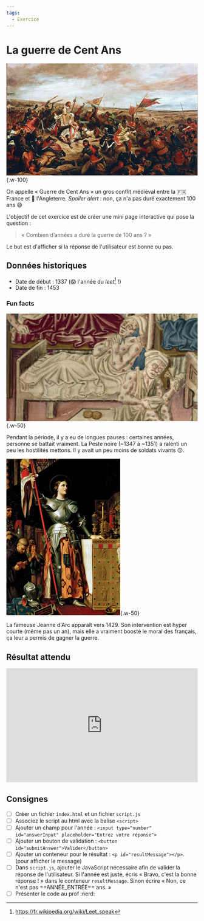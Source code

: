 ```yaml
---
tags:
  - Exercice
---
```


# La guerre de Cent Ans

![](./cent-ans.jpg){.w-100}

On appelle « Guerre de Cent Ans » un gros conflit médiéval entre la 🇫🇷 France et 🏴󠁧󠁢󠁥󠁮󠁧󠁿 l'Angleterre. _Spoiler alert_ : non, ça n'a pas duré exactement 100 ans 😅

L'objectif de cet exercice est de créer une mini page interactive qui pose la question :

> « Combien d’années a duré la guerre de 100 ans ? »

Le but est d'afficher si la réponse de l'utilisateur est bonne ou pas.

## Données historiques

- Date de début : 1337 (😱 l'année du *leet*[^leet] !)  
- Date de fin : 1453  

<!-- Durée réelle : 116 ans -->

[^leet]: <https://fr.wikipedia.org/wiki/Leet_speak>

### Fun facts

![](./3ca4f428a7e76ad741ba8e920a615549.jpg){.w-50}

Pendant la période, il y a eu de longues pauses : certaines années, personne se battait vraiment. La Peste noire (~1347 à ~1351) a ralenti un peu les hostilités mettons. Il y avait un peu moins de soldats vivants 🙃.

![](./Joan-of-Arc-Coronation-Charles-VII-Reims-1854.webp){.w-50}

La fameuse Jeanne d'Arc apparaît vers 1429. Son intervention est hyper courte (même pas un an), mais elle a vraiment boosté le moral des français, ça leur a permis de gagner la guerre.

## Résultat attendu

<iframe height="300" style="width: 100%;" scrolling="no" title="100 ans Réponse" src="https://codepen.io/tim-momo/embed/jOjxqVL/afcf4b025a192a853d143a63cf298ca7?default-tab=result&theme-id=50173" frameborder="no" loading="lazy" allowtransparency="true" allowfullscreen="true">
  See the Pen <a href="https://codepen.io/tim-momo/pen/jOjxqVL/afcf4b025a192a853d143a63cf298ca7">
  100 ans Réponse</a> by TIM Montmorency (<a href="https://codepen.io/tim-momo">@tim-momo</a>)
  on <a href="https://codepen.io">CodePen</a>.
</iframe>

## Consignes

- [ ] Créer un fichier `index.html` et un fichier `script.js`
- [ ] Associez le script au html avec la balise `<script>`
- [ ] Ajouter un champ pour l'année : `<input type="number" id="answerInput" placeholder="Entrez votre réponse">`
- [ ] Ajouter un bouton de validation : `<button id="submitAnswer">Valider</button>`
- [ ] Ajouter un conteneur pour le résultat : `<p id="resultMessage"></p>`. (pour afficher le message)
- [ ] Dans `script.js`, ajouter le JavaScript nécessaire afin de valider la réponse de l'utilisateur. Si l'année est juste, écris « Bravo, c'est la bonne réponse ! » dans le conteneur `resultMessage`. Sinon écrire « Non, ce n'est pas ==ANNÉE_ENTRÉE== ans. »
- [ ] Présenter le code au prof :nerd:
